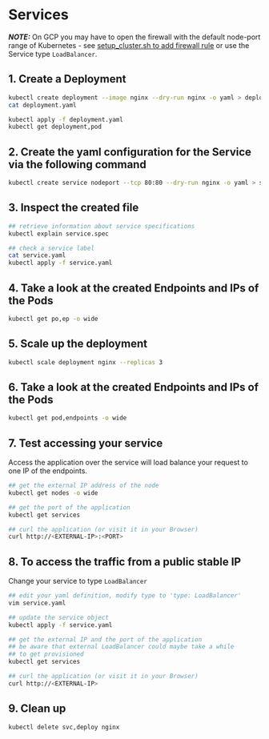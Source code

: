 # Services

***NOTE:*** On GCP you may have to open the firewall with the default node-port range of Kubernetes - see [setup_cluster.sh to add firewall rule](../../setup_cluster.sh) or use the Service type `LoadBalancer`.

## 1. Create a Deployment

```bash
kubectl create deployment --image nginx --dry-run nginx -o yaml > deployment.yaml
cat deployment.yaml

kubectl apply -f deployment.yaml
kubectl get deployment,pod
```

## 2. Create the yaml configuration for the Service via the following command

```bash
kubectl create service nodeport --tcp 80:80 --dry-run nginx -o yaml > service.yaml
```

## 3. Inspect the created file

```bash
## retrieve information about service specifications
kubectl explain service.spec

## check a service label
cat service.yaml
kubectl apply -f service.yaml
```

## 4. Take a look at the created Endpoints and IPs of the Pods

```bash
kubectl get po,ep -o wide
```

## 5. Scale up the deployment

```bash
kubectl scale deployment nginx --replicas 3
```

## 6. Take a look at the created Endpoints and IPs of the Pods

```bash
kubectl get pod,endpoints -o wide
```

## 7. Test accessing your service

Access the application over the service will load balance your request to one IP of the endpoints.

```bash
## get the external IP address of the node
kubectl get nodes -o wide

## get the port of the application
kubectl get services

## curl the application (or visit it in your Browser)
curl http://<EXTERNAL-IP>:<PORT>
```

## 8. To access the traffic from a public stable IP

Change your service to type `LoadBalancer`

```bash
## edit your yaml definition, modify type to 'type: LoadBalancer'
vim service.yaml

## update the service object
kubectl apply -f service.yaml

## get the external IP and the port of the application
## be aware that external LoadBalancer could maybe take a while
## to get provisioned
kubectl get services

## curl the application (or visit it in your Browser)
curl http://<EXTERNAL-IP>
```

## 9. Clean up

```bash
kubectl delete svc,deploy nginx
```
